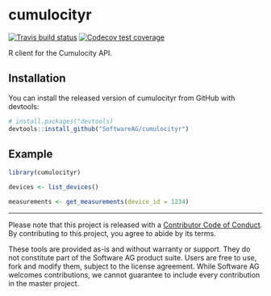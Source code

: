 
<!-- README.md is generated from README.Rmd. Please edit that file -->

# cumulocityr

<!-- badges: start -->

[![Travis build
status](https://travis-ci.org/SoftwareAG/cumulocityr.svg?branch=master)](https://travis-ci.org/SoftwareAG/cumulocityr)
[![Codecov test
coverage](https://codecov.io/gh/SoftwareAG/cumulocityr/branch/master/graph/badge.svg)](https://codecov.io/gh/SoftwareAG/cumulocityr?branch=master)
<!-- badges: end -->

R client for the Cumulocity API.

## Installation

You can install the released version of cumulocityr from GitHub with
devtools:

``` r
# install.packages("devtools)
devtools::install_github("SoftwareAG/cumulocityr")
```

## Example

``` r
library(cumulocityr)

devices <- list_devices()

measurements <- get_measurements(device_id = 1234)
```

-----

Please note that this project is released with a [Contributor Code of
Conduct](CODE_OF_CONDUCT.md). By contributing to this project, you agree
to abide by its terms.

These tools are provided as-is and without warranty or support. They do
not constitute part of the Software AG product suite. Users are free to
use, fork and modify them, subject to the license agreement. While
Software AG welcomes contributions, we cannot guarantee to include every
contribution in the master project.
